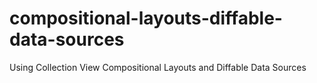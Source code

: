 # compositional-layouts-diffable-data-sources
Using Collection View Compositional Layouts and Diffable Data Sources
